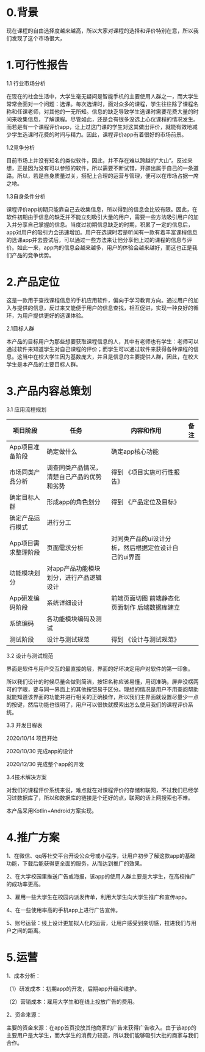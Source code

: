 # 0.背景

​		现在课程的自由选择度越来越高，所以大家对课程的选择和评价特别在意，所以我们发现了这个市场很大，

# 1.可行性报告

1.1 行业市场分析

​         在现在的社会生活中，大学生毫无疑问是智能手机的主要使用人群之一，而大学生常常会面对一个问题：选课。每次选课时，面对众多的课程，学生往往除了课程名称和任课老师，对其他的一无所知。信息的缺乏导致学生选课时需要花费大量的时间来收集信息，了解课程。尽管如此，还是会有很多没选上心仪课程的情况发生。而若是有一个课程评价app，让上过这门课的学生对这其做出评价，就能有效地减少学生选课时花费的时间与精力。因此，课程评价app有着很好的市场前景。

1.2竞争分析

​         目前市场上并没有知名的类似软件，因此，并不存在难以跨越的“大山”。反过来想，正是因为没有可以参照的软件，所以需要不断试错，开辟出属于自己的一条道路。所以，若是自身质量过关，搭配上合理的运营与管理，便可以在市场占据一席之地。

1.3自身条件分析

​         课程评价app初期只能靠自己去收集信息，所以得到的信息会比较有限。因此，在软件初期由于信息的缺乏并不能立刻吸引大量的用户，需要一些方法吸引用户的加入并分享自己掌握的信息。当度过初期信息缺乏的时期，积累了一定的信息后，app对用户的吸引力会迅速增加。用户在选课时若是听闻有一款有着丰富课程信息的选课app并去尝试后，可以通过一些方法来让他分享他上过的课程的信息与评价。如此一来，app内的信息会越来越多，用户的体验会越来越好，而这也正是我们产品的竞争优势。

# 2.产品定位

这是一款用于查找课程信息的手机应用软件，偏向于学习教育方向。通过用户的加入与提供的信息，反过来又能便于用户的信息查找，相互促进，实现一种良好的循环，为用户提供更好的选课体验。

2.1目标人群

本产品的目标用户为那些想要获取课程信息的人，其中有老师也有学生：老师可以通过软件来知道学生对自己课程的评价；而学生可以通过软件来获得各种课程的信息。这当中在校大学生因为基数庞大，并且是信息的主要提供人群，因此，在校大学生是本产品的主要目标人群。

# 3.产品内容总策划

3.1 应用流程规划

| 项目阶段            | 任务                                       | 内容和作用                                           | 备注 |
| ------------------- | ------------------------------------------ | ---------------------------------------------------- | ---- |
| App项目准备阶段     | 确定做什么                                 | 确定app核心功能                                      |      |
| 市场同类产品分析    | 调查同类产品情况，清楚自己产品的优势和劣势 | 得到  《项目实施可行性报告》                         |      |
| 确定目标人群        | 形成app的角色划分                          | 得到  《产品定位及目标》                             |      |
| 确定产品运行模式    | 进行分工                                   |                                                      |      |
| App项目需求整理阶段 | 页面需求分析                               | 对同类产品的ui设计分析，然后根据定位设计自己的ui界面 |      |
| 功能模块划分        | 对app产品功能模块划分，进行产品逻辑设计    |                                                      |      |
| App研发编码阶段     | 系统详细设计                               | 前端页面切图  前端静态化页面制作  后端数据库建立     |      |
| 系统编码            | 各功能模块编码及测试                       |                                                      |      |
| 测试阶段            | 设计与测试规范                             | 得到  《设计与测试规范》                             |      |

 

3.2 设计与测试规范

界面是软件与用户交互的最直接的层，界面的好坏决定用户对软件的第一印象。

所以我们设计的时候尽量会做到简洁，按钮名称应该易懂，用词准确，屏弃没楞两可的字眼，要与同一界面上的其他按钮易于区分。理想的情况是用户不用查阅帮助就能知道该界面的功能并进行相关的正确操作，所以我们主界面就设置尽量少一点的按键，然后功能也很明了，用户可以很快就摸索出怎么使用我们的课程评价系统。

3.3 开发日程表

2020/10/14   项目开始

2020/10/30   完成app的设计

2020/12/30   完成整个app的开发

3.4技术解决方案

  对我们的课程评价系统来说，难点就在对课程评价的存储和联网，不过我们已经学习过数据库了，所以和数据库的链接是个还好的点，联网的话上网搜索也不难。

  本产品采用Kotlin+Android方案实现。

# 4.推广方案

1、在微信、qq等社交平台开设公众号或小程序，让用户初步了解这款app的基础功能，下载后能获得更全面的服务，从而达到推广的效果。

2、在大学校园里推送广告或海报，该app的使用人群主要是大学生，在高校推广的成功率更高。

3、雇用一些大学生在校园内派发传单，利用大学生向大学生推广和宣传app。

4、在一些使用率高的手机app上进行广告宣传。

5、账号运营：线上设计更加拟人化的运营，让用户感受到亲切感，拉进我们与用户之间的距离。

# 5.运营

1、成本分析：

 （1）研发成本：初期app的开发，后期app升级和维护。

 （2）营销成本：雇用大学生和在线上投放广告的费用。

2、资金来源：

 主要的资金来源：在app首页投放其他商家的广告来获得广告收入。由于该app的主要用户是大学生，而大学生的消费力较高，所以我们能够吸引大批的商家与我们合作。